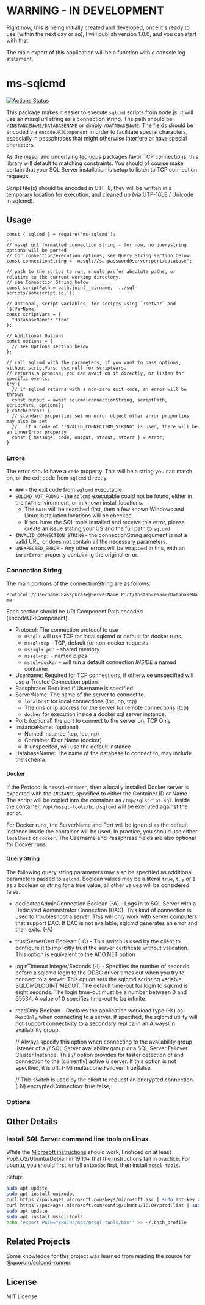 # WARNING - IN DEVELOPMENT

Right now, this is being initially created and developed, once it's ready to use (within the next day or so), I will publish version 1.0.0, and you can start with that.

The main export of this application will be a function with a console.log statement.

# ms-sqlcmd

[![Actions Status](https://github.com/{owner}/{repo}/workflows/{workflow_name}/badge.svg)](https://github.com/{owner}/{repo}/actions)

This package makes it easier to execute `sqlcmd` scripts from node.js.  It will use an mssql url string as a connection string. The path should be `/INSTANCENAME/DATABASENAME` or simply `/DATABASENAME`.  The fields should be encoded via `encodeURIComponent` in order to facilitate special characters, especially in passphrases that might otherwise interfere or have special characters.

As the [mssql](https://github.com/tediousjs/node-mssql) and underlying [tediuous](https://github.com/tediousjs/tedious) packages favor TCP connections, this library will default to matching constraints.  You should of course make certain that your SQL Server installation is setup to listen to TCP connection requests.

Script file(s) should be encoded in UTF-8, they will be written in a temporary location for execution, and cleaned up (via UTF-16LE / Unicode in sqlcmd).


## Usage

```
const { sqlcmd } = require('ms-sqlcmd');
...
// mssql url formatted connection string - for now, no querystring options will be parsed
// for connection/execution options, see Query String section below.
const connectionString = 'mssql://sa:password@server:port/database';

// path to the script to run, should prefer absolute paths, or relative to the current working directory.
// see Connection String below
const scriptPath = path.join(__dirname, '../sql-scripts/somescript.sql');

// Optional, script variables, for scripts using `:setvar` and `$(VarName)`
const scriptVars = {
  "DatabaseName": "foo"
};

// Additional Options
const options = {
  // see Options section below
};

// call sqlcmd with the parameters, if you want to pass options, without scriptVars, use null for scriptVars.
// returns a promise, you can await on it directly, or listen for specific events.
try {
  // if sqlcmd returns with a non-zero exit code, an error will be thrown
  const output = await sqlcmd(connectionString, scriptPath, scriptVars, options);
} catch(error) {
  // standard properties set on error object other error properties may also be set
  //   if a code of "INVALID_CONNECTION_STRING" is used, there will be an innerError property
  const { message, code, output, stdout, stderr } = error;
}
```

### Errors

The error should have a `code` property.  This will be a string you can match on, or the exit code from `sqlcmd` directly.

* `###` - the exit code from `sqlcmd` executable.
* `SQLCMD_NOT_FOUND` - the `sqlcmd` executable could not be found, either in the `PATH` environment, or in known install locations.
  * The `PATH` will be searched first, then a few known Windows and Linux installation locations will be checked.
  * If you have the SQL tools installed and receive this error, please create an issue stating your OS and the full path to `sqlcmd`
* `INVALID_CONNECTION_STRING` - the connectionString argument is not a valid URL, or does not contain all the necessary parameters.
* `UNEXPECTED_ERROR` - Any other errors will be wrapped in this, with an `innerError` property containing the original error.

### Connection String

The main portions of the connectionString are as follows:

`Protocol://Username:Passphrase@ServerName:Port/InstanceName/DatabaseName`

Each section should be URI Component Path encoded (encodeURIComponent).

* Protocol: The connection protocol to use
  * `mssql:` will use TCP for local sqlcmd or default for docker runs.
  * `mssql+tcp` - TCP, default for non-docker requests
  * `msssql+lpc:` - shared memory
  * `mssql+np:` - named pipes
  * `mssql+docker` - will run a default connection *INSIDE* a named container
* Username: Required for TCP connections, if otherwise unspecified will use a Trusted Connection option.
* Passphrase: Required if Username is specified.
* ServerName: The name of the server to connect to.
  * `localhost` for local connections (lpc, np, tcp)
  * The dns or ip address for the server for remote connections (tcp)
  * `docker` for execution inside a docker sql server instance.
* Port: (optional) the port to connect to the server on, TCP Only
* InstanceName: (optional)
  * Named Instance (tcp, lcp, np)
  * Container ID or Name (docker)
  * If unspecifed, will use the default instance
* DatabaseName: The name of the database to connect to, may include the schema.

#### Docker

If the Protocol is `"mssql+docker"`, then a locally installed Docker server is expected with the `INSTANCE` specified to either the Container ID or Name. The script will be copied into the container as `/tmp/sqlscript.sql`. Inside the container, `/opt/mssql-tools/bin/sqlcmd` will be executed against the script.

For Docker runs, the ServerName and Port will be ignored as the default instance inside the container will be used.  In practice, you should use either `localhost` or `docker`.  The Username and Passphrase fields are also optional for Docker runs.

#### Query String

The following query string parameters may also be specified as additional parameters passed to `sqlcmd`.
Boolean values may be a literal `true`, `t`, `y` or `1` as a boolean or string for a true value, all other 
values will be considered false.

* dedicatedAdminConnection Boolean (-A) - Logs in to SQL Server with a Dedicated Administrator Connection (DAC). This kind of connection is used to troubleshoot a server. This will only work with server computers that support DAC. If DAC is not available, sqlcmd generates an error and then exits. (-A)
* trustServerCert Boolean (-C) - This switch is used by the client to configure it to implicitly trust the server certificate without validation. This option is equivalent to the ADO.NET option
* loginTimeout Integer/Seconds (-l) - Specifies the number of seconds before a sqlcmd login to the ODBC driver times out when you try to connect to a server. This option sets the sqlcmd scripting variable SQLCMDLOGINTIMEOUT. The default time-out for login to sqlcmd is eight seconds. The login time-out must be a number between 0 and 65534. A value of 0 specifies time-out to be infinite.
* readOnly Boolean - Declares the application workload type (-K) as `ReadOnly` when connecting to a server. If specified, the sqlcmd utility will not support connectivity to a secondary replica in an AlwaysOn availability group.

 
    // Always specify this option when connecting to the availability group listener of a 
    // SQL Server availability group or a SQL Server Failover Cluster Instance. This 
    // option provides for faster detection of and connection to the (currently) active 
    // server. If this option is not specified, it is off. (-M)
    multisubnetFailover: true|false,
 
    // This switch is used by the client to request an encrypted connection. (-N)
    encryptedConnection: true|false,


### Options

## Other Details

### Install SQL Server command line tools on Linux

While the [Microsoft instructions](https://docs.microsoft.com/en-us/sql/linux/sql-server-linux-setup-tools?view=sql-server-ver15) should work,
I noticed on at least Pop!_OS/Ubuntu/Debian in 19.10+ that the instructions fail in practice.  For ubuntu, you should first isntall `unixodbc` first, then install `mssql-tools`.

Setup:
```bash
sudo apt update
sudo apt install unixodbc
curl https://packages.microsoft.com/keys/microsoft.asc | sudo apt-key add -
curl https://packages.microsoft.com/config/ubuntu/16.04/prod.list | sudo tee /etc/apt/sources.list.d/msprod.list
sudo apt update
sudo apt install mssql-tools
echo 'export PATH="$PATH:/opt/mssql-tools/bin"' >> ~/.bash_profile
```

## Related Projects

Some knowledge for this project was learned from reading the source for [@quorum/sqlcmd-runner](https://www.npmjs.com/package/@quorum/sqlcmd-runner).

## License

MIT License
